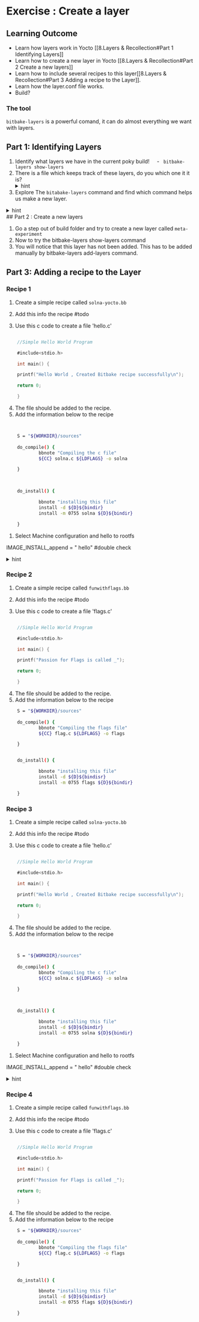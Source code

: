 # Exercise : Create a layer

## Learning Outcome
* Learn how layers work in Yocto [[8.Layers & Recollection#Part 1 Identifying Layers]]
* Learn how to create a new layer in Yocto [[8.Layers & Recollection#Part 2 Create a new layers]]
* Learn how to include several recipes to this layer[[8.Layers & Recollection#Part 3 Adding a recipe to the Layer]].
* Learn how the layer.conf file works.
* Build?

### The tool
`bitbake-layers` is a powerful comand, it can do almost everything we want with layers.
  

## Part 1: Identifying Layers

1. Identify what layers we have in the current poky build!
    - ` bitbake-layers show-layers`
1. There is a file which keeps track of these layers, do you which one it it is?
    <details>
    <summary>hint</summary>
    `bblayers.conf`
    </details>
1. Explore The `bitabake-layers` command and find which command helps us make a new layer.
<details>
<summary>hint</summary>
Its help documentation gives us an hint
</details>
## Part 2 : Create a new layers

1. Go a step out of build folder and try to create a new layer called `meta-experiment`
1. Now to try the bitbake-layers show-layers command
1. You will notice that this layer has not been added. This has to be added manually by bitbake-layers add-layers command.
## Part 3: Adding a recipe to the Layer


### Recipe 1
1. Create a simple recipe called `solna-yocto.bb`
2. Add this info the recipe #todo 

3. Use this c code to create a file 'hello.c'
```C

    //Simple Hello World Program

    #include<stdio.h>

    int main() {

    printf("Hello World , Created Bitbake recipe successfully\n");

    return 0;

    }
```
4. The file should be added to the recipe.
1. Add the information below to the recipe

```bash


    S = "${WORKDIR}/sources"
 
    do_compile() {
			bbnote "Compiling the c file"
            ${CC} solna.c ${LDFLAGS} -o solna

    }

  

    do_install() {

			bbnote "installing this file"
            install -d ${D}${bindir}
            install -m 0755 solna ${D}${bindir}

    }
```

  

1. Select Machine configuration and hello to rootfs

  

IMAGE_INSTALL_append = " hello" #double check

  
  

<details>

  

<summary>hint</summary>

  

`bitbake-layers create-layer ../meta-experiments`

  

</details>

  

### Recipe 2
1. Create a simple recipe called `funwithflags.bb`
2. Add this info the recipe #todo 

3. Use this c code to create a file 'flags.c'

```C

    //Simple Hello World Program

    #include<stdio.h>

    int main() {

    printf("Passion for Flags is called _");

    return 0;

    }
```
4. The file should be added to the recipe.
1. Add the information below to the recipe

```bash
    S = "${WORKDIR}/sources"
 
    do_compile() {
			bbnote "Compiling the flags file"
            ${CC} flag.c ${LDFLAGS} -o flags

    }


    do_install() {

			bbnote "installing this file"
            install -d ${D}${bindisr}
            install -m 0755 flags ${D}${bindir}

    }
```


  



### Recipe 3
1. Create a simple recipe called `solna-yocto.bb`
2. Add this info the recipe #todo 

3. Use this c code to create a file 'hello.c'
```C

    //Simple Hello World Program

    #include<stdio.h>

    int main() {

    printf("Hello World , Created Bitbake recipe successfully\n");

    return 0;

    }
```
4. The file should be added to the recipe.
1. Add the information below to the recipe

```bash


    S = "${WORKDIR}/sources"
 
    do_compile() {
			bbnote "Compiling the c file"
            ${CC} solna.c ${LDFLAGS} -o solna

    }

  

    do_install() {

			bbnote "installing this file"
            install -d ${D}${bindir}
            install -m 0755 solna ${D}${bindir}

    }
```

  

1. Select Machine configuration and hello to rootfs

  

IMAGE_INSTALL_append = " hello" #double check

  
  

<details>

  

<summary>hint</summary>

  

`bitbake-layers create-layer ../meta-experiments`

  

</details>

  

### Recipe 4
1. Create a simple recipe called `funwithflags.bb`
2. Add this info the recipe #todo 

3. Use this c code to create a file 'flags.c'

```C

    //Simple Hello World Program

    #include<stdio.h>

    int main() {

    printf("Passion for Flags is called _");

    return 0;

    }
```
4. The file should be added to the recipe.
1. Add the information below to the recipe

```bash
    S = "${WORKDIR}/sources"
 
    do_compile() {
			bbnote "Compiling the flags file"
            ${CC} flag.c ${LDFLAGS} -o flags

    }


    do_install() {

			bbnote "installing this file"
            install -d ${D}${bindisr}
            install -m 0755 flags ${D}${bindir}

    }
```


  

